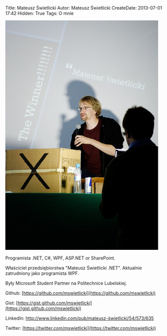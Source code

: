 Title: Mateusz Świetlicki
Autor: Mateusz Świetlicki
CreateDate: 2013-07-01 17:42
Hidden: True
Tags:	O mnie

<img class="leftImg" src="/files/winner.jpg" alt="Mateusz Świetlicki" />

Programista .NET, C#, WPF, ASP.NET or SharePoint.

Właściciel przedsiębiorstwa "Mateusz Świetlicki .NET". Aktualnie zatrudniony jako programista WPF.

Były Microsoft Student Partner na Politechnice Lubelskiej.


Github: [https://github.com/mswietlicki](https://github.com/mswietlicki)

Gist: [https://gist.github.com/mswietlicki](https://gist.github.com/mswietlicki)

LinkedIn: <http://www.linkedin.com/pub/mateusz-świetlicki/54/573/635>

Twitter: [https://twitter.com/mswietlicki](https://twitter.com/mswietlicki)
